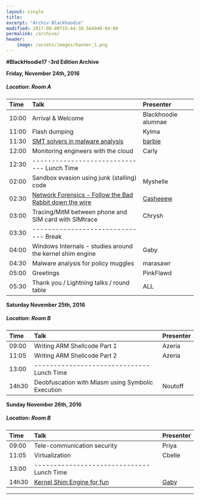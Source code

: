 ```yaml
---
layout: single
title:
excerpt: "Archiv Blackhoodie"
modified: 2017-08-08T19:44:38.564948-04:00
permalink: /archive/
header:
    image: /assets/images/banner_1.png
---
```


**#BlackHoodie17 -3rd Edition Archive**

**Friday, November 24th, 2016**

##### Location: Room A

| Time | Talk | Presenter |
| :--- | :--- | :--- |
|10:00| Arrival & Welcome | Blackhoodie alumnae |
|11:00| Flash dumping | Kylma |
|11:30| [SMT solvers in malware analysis](/assets/archive/debfuscation_smt_solvers_barbie.pdf) | [barbie](https://twitter.com/barbieauglend) |
|12:00| Monitoring engineers with the cloud | Carly |
|12:30| ------------------------------  Lunch Time
|02:00| Sandbox evasion using junk (stalling) code | Myshelle |
|02:30| [Network Forensics - Follow the Bad Rabbit down the wire](/assets/archive/network_forensics_-_essy.pdf) | [Casheeew](https://twitter.com/casheeew) |
|03:00| Tracing/MitM between phone and SIM card with SIMtrace | Chrysh |
|03:30| ------------------------------  Break
|04:00| Windows Internals - studies around the kernel shim engine | Gaby |
|04:30| Malware analysis for policy muggles | marasawr |
|05:00| Greetings | PinkFlawd |
|05:30| Thank you / Lightning talks / round table | ALL |

**Saturday November 25th, 2016**

##### Location: Room B

| Time | Talk | Presenter |
| :--- | :--- | :--- |
|09:00| Writing ARM Shellcode Part 1 | Azeria |
|11:05| Writing ARM Shellcode Part 2 | Azeria |
|13:00| ------------------------------  Lunch Time
|14h30| Deobfuscation with Miasm using Symbolic Execution | Noutoff |

**Sunday November 26th, 2016**

##### Location: Room B

| Time | Talk | Presenter |
| :--- | :--- | :--- |
|09:00| Tele-communication security | Priya |
|11:05| Virtualization | Cbelle |
|13:00| ------------------------------  Lunch Time
|14h30| [Kernel Shim Engine for fun](/assets/archive/Kernel_Shim_Engine_for_fun_-_pwissenlit.pdf) | [Gaby](https://twitter.com/pwissenlit) |


---
